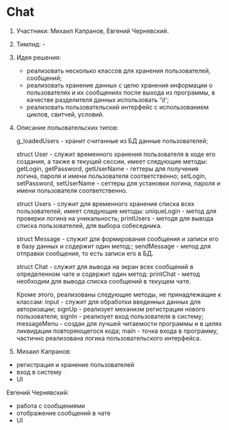# Chat

1) Участники: Михаил Капранов, Евгений Чернявский.
2) Тимлид: -
3) Идея решения: 
    * реализовать несколько классов для хранения пользователей, сообщений;
    * реализовать хранение данных с целю хранения информации о пользователях и их сообщениях после выхода из программы, в качестве разделителя данных использовать '\t';
    * реализовать пользовательский интерфейс с использованием циклов, свитчей, условий.
4) Описание польовательских типов:

    g_loadedUsers - хранит считанные из БД данные пользователей;

    struct User - служит временного хранения пользователя в ходе его создания, а также в текущей сессии, имеет следующие методы:
    getLogin, getPassword, getUserName - геттеры для получения логина, пароля и имени пользователя соответственно;
    setLogin, setPassword, setUserName - сеттеры для установки логина, пароля и имени пользователя соответственно.
    
    struct Users - служит для временного хранения списка всех пользователей, имеет следующие методы:
    uniqueLogin - метод для проверки логина на уникальность;
    printUsers  - методя для вывода списка пользователей, для выбора собеседника.
   
    struct Message - служит для формирования сообщения и записи его в базу данных и содержит один метод:;
    sendMessage - метод для отправки сообщения, то есть записи его в БД.
    
    struct Chat - служит для вывода на экран всех сообщений в определенном чате и содержит один метод:
    printChat - метод необходим для вывода списка сообщений в текущем чате.
    
    Кроме этого, реализованы следующие методы, не принадлежащие к классам:
    input       - служит для обработки введенных данных для авторизации;
    signUp      - реализует механизм регистрации нового пользователя;
    signIn      - реализует вход пользователя в систему;
    messageMenu - создан для лучшей читаемости программы и в целях ликвидации повторяющегося кода;
    main        - точка входа в программу, частично реализована логика пользовательского интерфейса.
5) Михаил Капранов: 
  * регистрация и хранение пользователей
  * вход в систему
  * UI
  
  Евгений Чернявский:
  * работа с сообщениями
  * отображение сообщений в чате
  * UI
